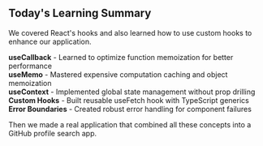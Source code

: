 ## Today's Learning Summary

We covered React's hooks and also learned how to use custom hooks to enhance our application.

**useCallback** - Learned to optimize function memoization for better performance  
**useMemo** - Mastered expensive computation caching and object memoization  
**useContext** - Implemented global state management without prop drilling  
**Custom Hooks** - Built reusable useFetch hook with TypeScript generics  
**Error Boundaries** - Created robust error handling for component failures



Then we made a real application that combined all these concepts into a GitHub profile search app.

